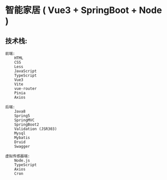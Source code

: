 #		 智能家居   ( Vue3  +  SpringBoot  +  Node )



##		      技术栈:

```
前端:
	HTML
	CSS
	Less
	JavaScript
	TypeScript
	Vue3
	Vite
	vue-router
	Pinia
	Axios

后端:
	Java8
	Spring5
	SpringMVC
	SpringBoot2
	Validation (JSR303)
	Mysql
	Mybatis
	Druid
	Swagger
	
虚拟传感器端:
	Node.js
	TypeScript
	Axios
	Cron
```
